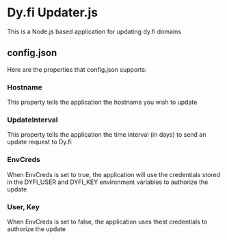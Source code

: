 # Dy.fi Updater.js
This is a Node.js based application for updating dy.fi domains

## config.json
Here are the properties that config.json supports:
### Hostname
This property tells the application the hostname you wish to update
### UpdateInterval
This property tells the application the time interval (in days) to send an update request to Dy.fi
### EnvCreds
When EnvCreds is set to true, the application will use the credentials stored in the DYFI_USER and DYFI_KEY environment variables to authorize the update
### User, Key
When EnvCreds is set to false, the application uses thest credentials to authorize the update